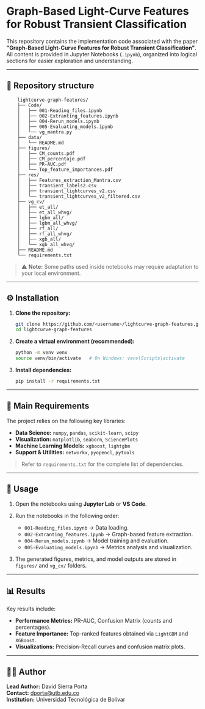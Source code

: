 # Graph-Based Light-Curve Features for Robust Transient Classification

This repository contains the implementation code associated with the paper **"Graph-Based Light-Curve Features for Robust Transient Classification"**.  
All content is provided in Jupyter Notebooks (`.ipynb`), organized into logical sections for easier exploration and understanding.

---

## 📁 Repository structure

```
    lightcurve-graph-features/
    ├── Code/
    │   ├── 001-Reading_files.ipynb
    │   ├── 002-Extranting_features.ipynb
    │   ├── 004-Rerun_models.ipynb
    │   ├── 005-Evaluating_models.ipynb
    │   └── vg_mantra.py
    ├── data/
    │   └── README.md
    ├── figures/
    │   ├── CM_counts.pdf
    │   ├── CM_percentaje.pdf
    │   ├── PR-AUC.pdf
    │   └── Top_feature_importances.pdf
    ├── res/
    │   ├── Features_extraction_Mantra.csv
    │   ├── transient_labels2.csv
    │   ├── transient_lightcurves_v2.csv
    │   └── transient_lightcurves_v2_filtered.csv
    ├── vg_cv/
    │   ├── et_all/
    │   ├── et_all_whvg/
    │   ├── lgbm_all/
    │   ├── lgbm_all_whvg/
    │   ├── rf_all/
    │   ├── rf_all_whvg/
    │   ├── xgb_all/
    │   └── xgb_all_whvg/
    ├── README.md
    └── requirements.txt
```

> ⚠️ **Note:** Some paths used inside notebooks may require adaptation to your local environment.

---

## ⚙️ Installation

1. **Clone the repository:**

   ```bash
   git clone https://github.com/<username>/lightcurve-graph-features.git
   cd lightcurve-graph-features
   ```

2. **Create a virtual environment (recommended):**

   ```bash
   python -m venv venv
   source venv/bin/activate   # On Windows: venv\Scripts\activate
   ```

3. **Install dependencies:**
   ```bash
   pip install -r requirements.txt
   ```

---

## 🧩 Main Requirements

The project relies on the following key libraries:

- **Data Science:** `numpy`, `pandas`, `scikit-learn`, `scipy`
- **Visualization:** `matplotlib`, `seaborn`, `SciencePlots`
- **Machine Learning Models:** `xgboost`, `lightgbm`
- **Support & Utilities:** `networkx`, `pyopencl`, `pytools`

> Refer to `requirements.txt` for the complete list of dependencies.

---

## 🚀 Usage

1. Open the notebooks using **Jupyter Lab** or **VS Code**.
2. Run the notebooks in the following order:

   - `001-Reading_files.ipynb` → Data loading.
   - `002-Extranting_features.ipynb` → Graph-based feature extraction.
   - `004-Rerun_models.ipynb` → Model training and evaluation.
   - `005-Evaluating_models.ipynb` → Metrics analysis and visualization.

3. The generated figures, metrics, and model outputs are stored in `figures/` and `vg_cv/` folders.

---

## 📊 Results

Key results include:

- **Performance Metrics:** PR-AUC, Confusion Matrix (counts and percentages).
- **Feature Importance:** Top-ranked features obtained via `LightGBM` and `XGBoost`.
- **Visualizations:** Precision-Recall curves and confusion matrix plots.

---

## 👨‍💻 Author

**Lead Author:** David Sierra Porta\
**Contact:** dporta@utb.edu.co  
**Institution:** Universidad Tecnológica de Bolívar
